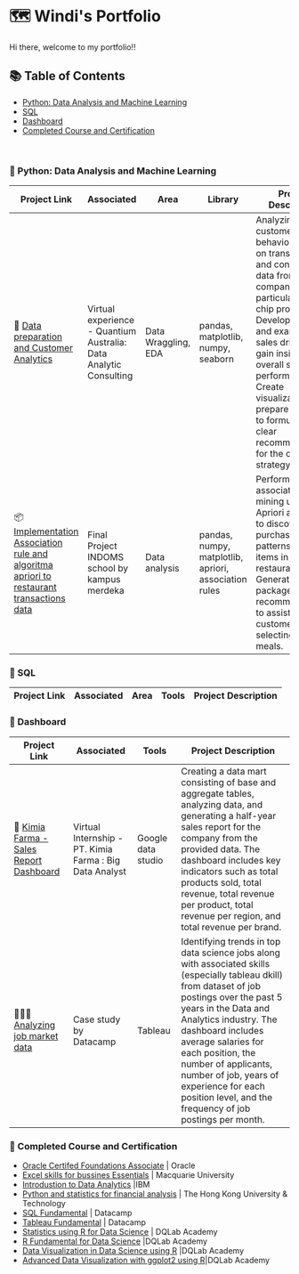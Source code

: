 #  🗺 Windi's Portfolio
Hi there, welcome to my portfolio!!

## 📚 Table of Contents
- [Python: Data Analysis and Machine Learning](https://github.com/windipangesti12/Windi-Portofolio#-Python:-Data-Analysis-and-Machine-Learning)
- [SQL](https://github.com/windipangesti12/Windi-Portofolio#-SQL)
- [Dashboard](https://github.com/windipangesti12/Windi-Portofolio#-Dashboard)
- [Completed Course and Certification](https://github.com/windipangesti12/Windi-Portofolio#-Completed-Course-and-Certification)
<br>

### 📂 Python: Data Analysis and Machine Learning

Project Link | Associated | Area | Library | Project Description 
---|---|---|---|---
🛒 [Data preparation and Customer Analytics](https://github.com/windipangesti12/Quantium-Data-Analytics) | Virtual experience - Quantium Australia: Data Analytic Consulting | Data Wraggling, EDA |pandas, matplotlib, numpy, seaborn | Analyzing customer behavior based on transaction and consumer data from a retail company, particularly for chip products. Develop metrics and examine sales drivers to gain insights into overall sales performance. Create visualizations and prepare findings to formulate a clear recommendation for the client's strategy.
📦 [Implementation Association rule and algoritma apriori to restaurant transactions data](https://github.com/windipangesti12/Association_rule_and_apriori_restaurant_transaction-data/blob/main/Association_rule.ipynb) |Final Project INDOMS school by kampus merdeka| Data analysis | pandas, numpy, matplotlib, apriori, association rules | Perform association rule mining using the Apriori algorithm to discover purchasing patterns of food items in a restaurant. Generate menu package recommendations to assist customers in selecting their meals.

### 📂 SQL

Project Link | Associated | Area | Tools | Project Description
---|---|---|---|---


### 📂 Dashboard

Project Link | Associated |Tools| Project Description 
---|---|---|---
💊 [Kimia Farma - Sales Report Dashboard](https://github.com/windipangesti12/Project-Based-Intern-Kimia-Farma) | Virtual Internship - PT. Kimia Farma : Big Data Analyst | Google data studio |Creating a data mart consisting of base and aggregate tables, analyzing data, and generating a half-year sales report for the company from the provided data. The dashboard includes key indicators such as total products sold, total revenue, total revenue per product, total revenue per region, and total revenue per brand.
👩🏻‍💻 [Analyzing job market data](https://github.com/windipangesti12/Analyzing-Job-Market-Data-in-Tableau) | Case study by Datacamp | Tableau | Identifying trends in top data science jobs along with associated skills (especially tableau dkill) from dataset of job postings over the past 5 years in the Data and Analytics industry. The dashboard includes average salaries for each position, the number of applicants, number of job, years of experience for each position level, and the frequency of job postings per month.

### 📂 Completed Course and Certification

- [Oracle Certifed Foundations Associate](https://catalog-education.oracle.com/pls/certview/sharebadge?id=CCC46F1A5351A25501112999B1C238CCB716E51E20B27CE256A31264F39FD9F7) | Oracle
- [Excel skills for bussines Essentials](https://www.coursera.org/account/accomplishments/verify/Z8M7TBN6S3NW) | Macquarie University
- [Introdustion to Data Analytics](https://coursera.org/share/64b74d80d4c06bc97880fc087c99b4c6) |IBM
- [Python and statistics for financial analysis](https://www.coursera.org/account/accomplishments/verify/YECNPB3BHZF5) | The Hong Kong University & Technology
- [SQL Fundamental](https://www.datacamp.com/completed/statement-of-accomplishment/track/19c3dcced0a37c25ddee21a0b5d401d99d4b20ac) | Datacamp
- [Tableau Fundamental](https://www.datacamp.com/completed/statement-of-accomplishment/track/ca766485e26958a12948f5dcbb85072294e555da) | Datacamp
- [Statistics using R for Data Science](https://academy.dqlab.id/Certificate_check/result/DQLABINTS1TMDPNF/NONTRACK#mycertificate) | DQLab Academy
- [R Fundamental for Data Science](https://academy.dqlab.id/Certificate_check/result/DQLABINTR1GBLPCJ/NONTRACK#mycertificate) |DQLab Academy
- [Data Visualization in Data Science using R](https://academy.dqlab.id/Certificate_check/result/DQLABDTVISHTWACC/NONTRACK#mycertificate) |DQLab Academy
- [Advanced Data Visualization with ggplot2 using R](https://academy.dqlab.id/Certificate_check/result/DQLABAPL4%20HGNPQF/NONTRACK#mycertificate)|DQLab Academy
